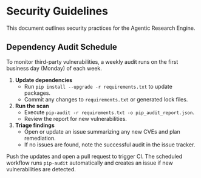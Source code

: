 # Security Guidelines

This document outlines security practices for the Agentic Research Engine.

## Dependency Audit Schedule

To monitor third-party vulnerabilities, a weekly audit runs on the first business day (Monday) of each week.

1. **Update dependencies**
   - Run `pip install --upgrade -r requirements.txt` to update packages.
   - Commit any changes to `requirements.txt` or generated lock files.
2. **Run the scan**
   - Execute `pip-audit -r requirements.txt -o pip_audit_report.json`.
   - Review the report for new vulnerabilities.
3. **Triage findings**
   - Open or update an issue summarizing any new CVEs and plan remediation.
   - If no issues are found, note the successful audit in the issue tracker.

Push the updates and open a pull request to trigger CI. The scheduled workflow runs `pip-audit` automatically and creates an issue if new vulnerabilities are detected.
